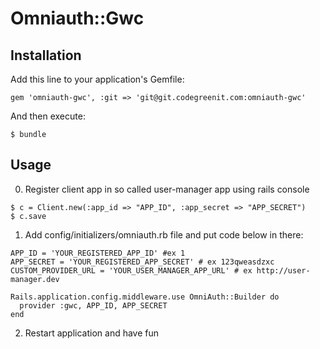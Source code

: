 # Omniauth::Gwc



## Installation

Add this line to your application's Gemfile:

    gem 'omniauth-gwc', :git => 'git@git.codegreenit.com:omniauth-gwc'

And then execute:

    $ bundle

## Usage

0. Register client app in so called user-manager app using rails console
```
$ c = Client.new(:app_id => "APP_ID", :app_secret => "APP_SECRET")
$ c.save
```

1. Add config/initializers/omniauth.rb file and put code below in there:
```
APP_ID = 'YOUR_REGISTERED_APP_ID' #ex 1
APP_SECRET = 'YOUR_REGISTERED_APP_SECRET' # ex 123qweasdzxc
CUSTOM_PROVIDER_URL = 'YOUR_USER_MANAGER_APP_URL' # ex http://user-manager.dev

Rails.application.config.middleware.use OmniAuth::Builder do
  provider :gwc, APP_ID, APP_SECRET
end
```

2. Restart application and have fun